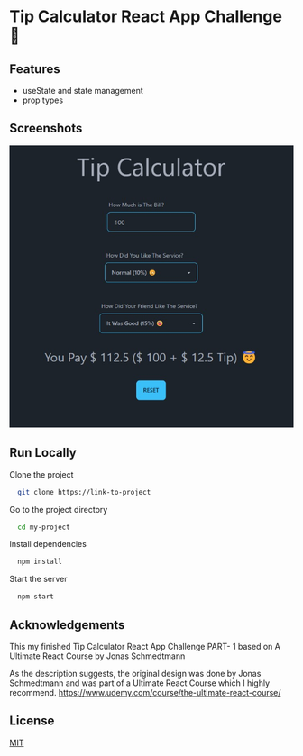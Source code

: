 # Tip Calculator React App Challenge 🧮

## Features

- useState and state management
- prop types

## Screenshots

![App Screenshot](./public/screen/1.jpg)

## Run Locally

Clone the project

```bash
  git clone https://link-to-project
```

Go to the project directory

```bash
  cd my-project
```

Install dependencies

```bash
  npm install
```

Start the server

```bash
  npm start
```

## Acknowledgements

This my finished Tip Calculator React App Challenge PART- 1 based on A Ultimate React Course by Jonas Schmedtmann

As the description suggests, the original design was done by Jonas Schmedtmann and was part of a Ultimate React Course which I highly recommend. https://www.udemy.com/course/the-ultimate-react-course/

## License

[MIT](https://choosealicense.com/licenses/mit/)
